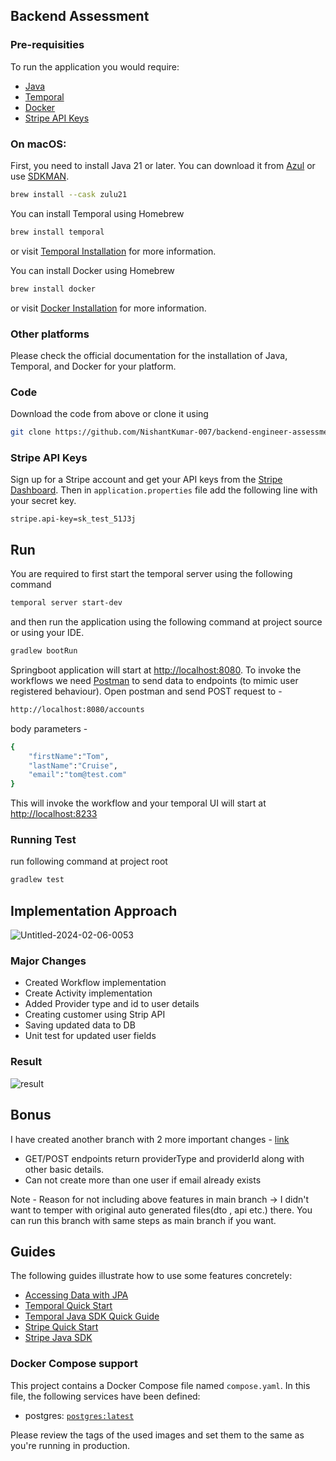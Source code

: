 ## Backend Assessment

### Pre-requisities

To run the application you would require:

- [Java](https://www.azul.com/downloads/#zulu)
- [Temporal](https://docs.temporal.io/cli#install)
- [Docker](https://docs.docker.com/get-docker/)
- [Stripe API Keys](https://stripe.com/docs/keys)

### On macOS:

First, you need to install Java 21 or later. You can download it from [Azul](https://www.azul.com/downloads/#zulu) or
use [SDKMAN](https://sdkman.io/).

```sh
brew install --cask zulu21
```

You can install Temporal using Homebrew

```sh
brew install temporal
```

or visit [Temporal Installation](https://docs.temporal.io/cli#install) for more information.

You can install Docker using Homebrew

```sh
brew install docker
```

or visit [Docker Installation](https://docs.docker.com/get-docker/) for more information.

### Other platforms

Please check the official documentation for the installation of Java, Temporal, and Docker for your platform.

### Code

Download the code from above or clone it using
```sh
git clone https://github.com/NishantKumar-007/backend-engineer-assessment.git
```


### Stripe API Keys

Sign up for a Stripe account and get your API keys from the [Stripe Dashboard](https://dashboard.stripe.com/apikeys).
Then in `application.properties` file add the following line with your secret key.

```properties
stripe.api-key=sk_test_51J3j
```

## Run

You are required to first start the temporal server using the following command

```sh
temporal server start-dev
```

and then run the application using the following command at project source or using your IDE.

```sh
gradlew bootRun
```
Springboot application will start at [http://localhost:8080](http://localhost:8080/). To invoke the workflows we need [Postman](https://www.postman.com/downloads/) to send data to endpoints (to mimic user registered behaviour). Open postman and send POST request to -
```sh
http://localhost:8080/accounts
```
body parameters -
```sh
{
    "firstName":"Tom",
    "lastName":"Cruise",
    "email":"tom@test.com"
}
```
This will invoke the workflow and your temporal UI will start at [http://localhost:8233](http://localhost:8233/)

### Running Test
run following command at project root
```sh
gradlew test
```

## Implementation Approach
![Untitled-2024-02-06-0053](https://github.com/NishantKumar-007/backend-engineer-assessment/assets/61771311/c9c121df-bd29-4f73-b41d-dca3608ab13a)

### Major Changes 
- Created Workflow implementation
- Create Activity implementation
- Added Provider type and id to user details
- Creating customer using Strip API
- Saving updated data to DB
- Unit test for updated user fields

### Result
![result](https://github.com/NishantKumar-007/backend-engineer-assessment/assets/61771311/aba2afb2-5af7-486c-bf2b-6a4cf3975a56)

## Bonus
I have created another branch with 2 more important changes - [link](https://github.com/NishantKumar-007/backend-engineer-assessment/tree/feature)
- GET/POST endpoints return providerType and providerId along with other basic details.
- Can not create more than one user if email already exists

Note - Reason for not including above features in main branch -> I didn't want to temper with original auto generated files(dto , api etc.) there.
You can run this branch with same steps as main branch if you want.

## Guides

The following guides illustrate how to use some features concretely:

- [Accessing Data with JPA](https://spring.io/guides/gs/accessing-data-jpa/)
- [Temporal Quick Start](https://docs.temporal.io/docs/quick-start)
- [Temporal Java SDK Quick Guide](https://docs.temporal.io/dev-guide/java)
- [Stripe Quick Start](https://stripe.com/docs/quickstart)
- [Stripe Java SDK](https://stripe.com/docs/api/java)

### Docker Compose support

This project contains a Docker Compose file named `compose.yaml`.
In this file, the following services have been defined:

- postgres: [`postgres:latest`](https://hub.docker.com/_/postgres)

Please review the tags of the used images and set them to the same as you're running in production.
